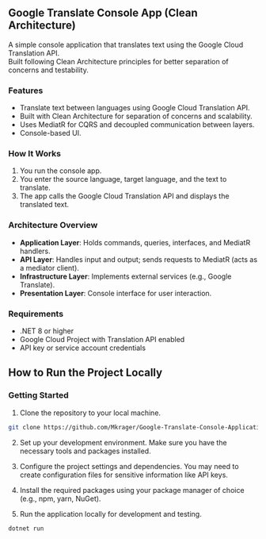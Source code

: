 ## Google Translate Console App (Clean Architecture)

A simple console application that translates text using the Google Cloud Translation API.  
Built following Clean Architecture principles for better separation of concerns and testability.

### Features

- Translate text between languages using Google Cloud Translation API.
- Built with Clean Architecture for separation of concerns and scalability.
- Uses MediatR for CQRS and decoupled communication between layers.
- Console-based UI.

### How It Works

1. You run the console app.
2. You enter the source language, target language, and the text to translate.
3. The app calls the Google Cloud Translation API and displays the translated text.

### Architecture Overview

- **Application Layer**: Holds commands, queries, interfaces, and MediatR handlers.
- **API Layer**: Handles input and output; sends requests to MediatR (acts as a mediator client).
- **Infrastructure Layer**: Implements external services (e.g., Google Translate).
- **Presentation Layer**: Console interface for user interaction.

### Requirements

- .NET 8 or higher
- Google Cloud Project with Translation API enabled
- API key or service account credentials

## How to Run the Project Locally

### Getting Started

1. Clone the repository to your local machine.

```bash
git clone https://github.com/Mkrager/Google-Translate-Console-Application.git
```

2. Set up your development environment. Make sure you have the necessary tools and packages installed.

3. Configure the project settings and dependencies. You may need to create configuration files for sensitive information like API keys.

4. Install the required packages using your package manager of choice (e.g., npm, yarn, NuGet).

5. Run the application locally for development and testing.

```bash
dotnet run
```
